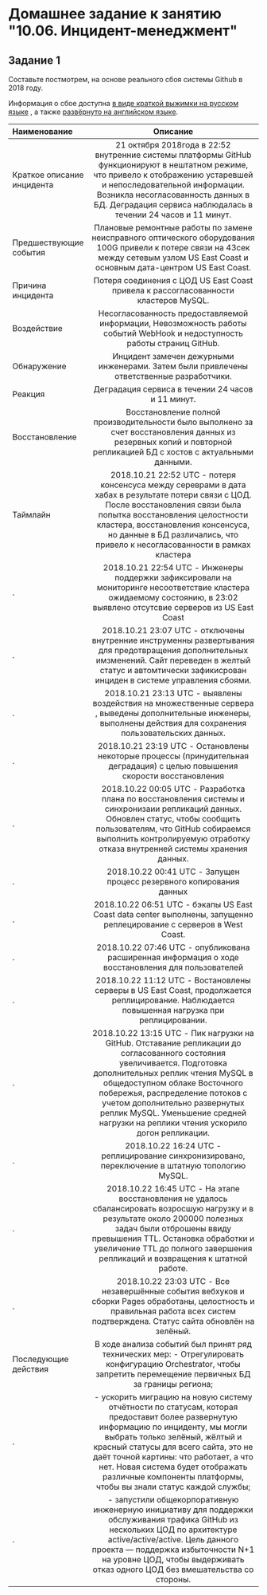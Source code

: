<h1 dir="auto">Домашнее задание к занятию "10.06. Инцидент-менеджмент"</h1>
<h2 dir="auto"><a id="user-content-задание-1" class="anchor" href="https://github.com/Dmitriy-Guskov/devops-netology/blob/main/hw1006.md#%D0%B7%D0%B0%D0%B4%D0%B0%D0%BD%D0%B8%D0%B5-1" aria-hidden="true"></a>Задание 1</h2>
<p dir="auto">Составьте постмотрем, на основе реального сбоя системы Github в 2018 году.</p>
<p dir="auto">Информация о сбое доступна&nbsp;<a href="https://habr.com/ru/post/427301/" rel="nofollow">в виде краткой выжимки на русском языке</a>&nbsp;, а также&nbsp;<a href="https://github.blog/2018-10-30-oct21-post-incident-analysis/" rel="nofollow">развёрнуто на английском языке</a>.</p>
<table>
<thead>
<tr>
<th style="width: 137.887px;" align="left">Наименование</th>
<th style="width: 414.513px;" align="center">Описание</th>
</tr>
</thead>
<tbody>
<tr>
<td style="width: 137.887px;" align="left">Краткое описание инцидента</td>
<td style="width: 414.513px;" align="center">21 октября 2018года в 22:52 внутренние системы платформы GitHub функционируют в нештатном режиме, что привело к отображению устаревшей и непоследовательной информации. Возникла несогласованность данных в БД. Деградация сервиса наблюдалась в течении 24 часов и 11 минут.</td>
</tr>
<tr>
<td style="width: 137.887px;" align="left">Предшествующие события</td>
<td style="width: 414.513px;" align="center">Плановые ремонтные работы по замене неисправного оптического оборудования 100G привели к потере связи на 43сек между сетевым узлом US East Coast и основным дата-центром US East Coast.</td>
</tr>
<tr>
<td style="width: 137.887px;" align="left">Причина инцидента</td>
<td style="width: 414.513px;" align="center">Потеря соединения с ЦОД US East Coast привела к рассогласованности кластеров MySQL.</td>
</tr>
<tr>
<td style="width: 137.887px;" align="left">Воздействие</td>
<td style="width: 414.513px;" align="center">Несогласованность предоставляемой информации, Невозможность работы событий WebHook и недоступность работы страниц GitHub.</td>
</tr>
<tr>
<td style="width: 137.887px;" align="left">Обнаружение</td>
<td style="width: 414.513px;" align="center">Инцидент замечен дежурными инженерами. Затем были привлечены ответственные разработчики.</td>
</tr>
<tr>
<td style="width: 137.887px;" align="left">Реакция</td>
<td style="width: 414.513px;" align="center">Деградация сервиса в течении 24 часов и 11 минут.</td>
</tr>
<tr>
<td style="width: 137.887px;" align="left">Восстановление</td>
<td style="width: 414.513px;" align="center">Восстановление полной производительности было выполнено за счет восстановления данных из резервных копий и повторной репликацией БД с хостов с актуальными данными.</td>
</tr>
<tr>
<td style="width: 137.887px;" align="left">Таймлайн</td>
<td style="width: 414.513px;" align="center">2018.10.21 22:52 UTC - потеря консенсуса между сереврами в дата хабах в результате потери связи с ЦОД. После восстановления связи была попытка восстановления целостности кластера, восстановления консенсуса, но данные в БД различались, что привело к несогласованности в рамках кластера</td>
</tr>
<tr>
<td style="width: 137.887px;" align="left">.</td>
<td style="width: 414.513px;" align="center">2018.10.21 22:54 UTC - Инженеры поддержки зафиксировали на мониторинге несоответствие кластера ожидаемому состоянию, в 23:02 выявлено отсутсвие серверов из US East Coast</td>
</tr>
<tr>
<td style="width: 137.887px;" align="left">.</td>
<td style="width: 414.513px;" align="center">2018.10.21 23:07 UTC - отключены внутренние инструменны развертывания для предотвращения дополнительных имзменений. Сайт переведен в желтый статус и автомтически зафикисрован инциден в системе управления сбоями.</td>
</tr>
<tr>
<td style="width: 137.887px;" align="left">.</td>
<td style="width: 414.513px;" align="center">2018.10.21 23:13 UTC - выявлены воздействия на множественные сервера , выведены дополнительные инженеры, выполнены действия для сохранения пользовательских данных.</td>
</tr>
<tr>
<td style="width: 137.887px;" align="left">.</td>
<td style="width: 414.513px;" align="center">2018.10.21 23:19 UTC - Остановлены некоторые процессы (принудительная деградация) с целью повышения скорости восстановления</td>
</tr>
<tr>
<td style="width: 137.887px;" align="left">.</td>
<td style="width: 414.513px;" align="center">2018.10.22 00:05 UTC - Разработка плана по восстановления системы и синхронизаии репликаций данных. Обновлен статус, чтобы сообщить пользователям, что GitHub собираемся выполнить контролируемую отработку отказа внутренней системы хранения данных.</td>
</tr>
<tr>
<td style="width: 137.887px;" align="left">.</td>
<td style="width: 414.513px;" align="center">2018.10.22 00:41 UTC - Запущен процесс резервного копирования данных</td>
</tr>
<tr>
<td style="width: 137.887px;" align="left">.</td>
<td style="width: 414.513px;" align="center">2018.10.22 06:51 UTC - бэкапы US East Coast data center выполнены, запущенно реплецирование с серверов в West Coast.</td>
</tr>
<tr>
<td style="width: 137.887px;" align="left">.</td>
<td style="width: 414.513px;" align="center">2018.10.22 07:46 UTC - опубликована расширенная информация о ходе восстановления для пользователей</td>
</tr>
<tr>
<td style="width: 137.887px;" align="left">.</td>
<td style="width: 414.513px;" align="center">2018.10.22 11:12 UTC - Востановлены серверы в US East Coast, продолжается реплицирование. Наблюдается повышенная нагрузка при реплицировании.</td>
</tr>
<tr>
<td style="width: 137.887px;" align="left">.</td>
<td style="width: 414.513px;" align="center">2018.10.22 13:15 UTC - Пик нагрузки на GitHub. Отставание репликации до согласованного состояния увеличивается. Подготовка дополнительных реплик чтения MySQL в общедоступном облаке Восточного побережья, распределение потоков с учетом дополнительно развернутых реплик MySQL. Уменьшение средней нагрузки на реплики чтения ускорило догон репликации.</td>
</tr>
<tr>
<td style="width: 137.887px;" align="left">.</td>
<td style="width: 414.513px;" align="center">2018.10.22 16:24 UTC - реплицирование синхронизировано, переключение в штатную топологию MySQL.</td>
</tr>
<tr>
<td style="width: 137.887px;" align="left">.</td>
<td style="width: 414.513px;" align="center">2018.10.22 16:45 UTC - На этапе восстановления не удалось сбалансировать возросшую нагрузку и в результате около 200000 полезных задач были отброшены ввиду превышения TTL. Остановка обработки и увеличение TTL до полного завершения репликаций и возвращения к штатной работе.</td>
</tr>
<tr>
<td style="width: 137.887px;" align="left">.</td>
<td style="width: 414.513px;" align="center">2018.10.22 23:03 UTC - Все незавершённые события вебхуков и сборки Pages обработаны, целостность и правильная работа всех систем подтверждена. Статус сайта обновлён на зелёный.</td>
</tr>
<tr>
<td style="width: 137.887px;" align="left">Последующие действия</td>
<td style="width: 414.513px;" align="center">В ходе анализа событий был принят ряд технических мер: - Отрегулировать конфигурацию Orchestrator, чтобы запретить перемещение первичных БД за границы региона;</td>
</tr>
<tr>
<td style="width: 137.887px;" align="left">.</td>
<td style="width: 414.513px;" align="center">- ускорить миграцию на новую систему отчётности по статусам, которая предоставит более развернутую информацию по инциденту, мы могли выбрать только зелёный, жёлтый и красный статусы для всего сайта, это не даёт точной картины: что работает, а что нет. Новая система будет отображать различные компоненты платформы, чтобы вы знали статус каждой службы;</td>
</tr>
<tr>
<td style="width: 137.887px;" align="left">.</td>
<td style="width: 414.513px;" align="center">- запустили общекорпоративную инженерную инициативу для поддержки обслуживания трафика GitHub из нескольких ЦОД по архитектуре active/active/active. Цель данного проекта &mdash; поддержка избыточности N+1 на уровне ЦОД, чтобы выдерживать отказ одного ЦОД без вмешательства со стороны.</td>
</tr>
</tbody>
</table>
<!-- #######  YAY, I AM THE SOURCE EDITOR! #########-->
<p>&nbsp;</p>
<p><strong>&nbsp;</strong></p>

